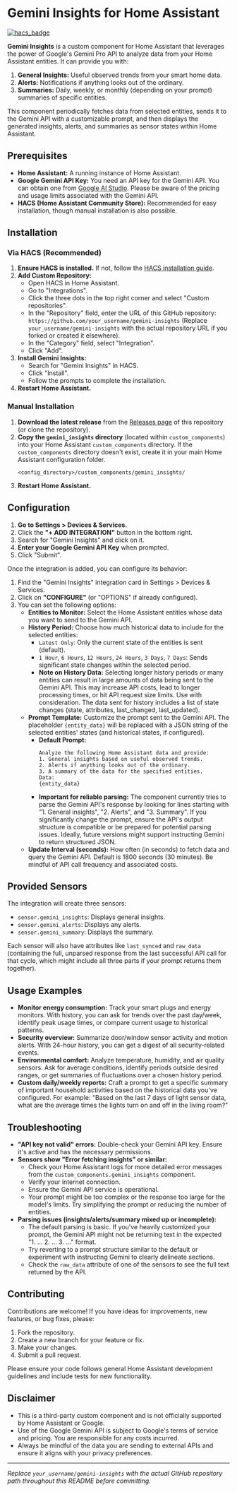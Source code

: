 # Gemini Insights for Home Assistant

[![hacs_badge](https://img.shields.io/badge/HACS-Default-orange.svg)](https://github.com/hacs/integration)

**Gemini Insights** is a custom component for Home Assistant that leverages the power of Google's Gemini Pro API to analyze data from your Home Assistant entities. It can provide you with:

1.  **General Insights:** Useful observed trends from your smart home data.
2.  **Alerts:** Notifications if anything looks out of the ordinary.
3.  **Summaries:** Daily, weekly, or monthly (depending on your prompt) summaries of specific entities.

This component periodically fetches data from selected entities, sends it to the Gemini API with a customizable prompt, and then displays the generated insights, alerts, and summaries as sensor states within Home Assistant.

## Prerequisites

*   **Home Assistant:** A running instance of Home Assistant.
*   **Google Gemini API Key:** You need an API key for the Gemini API. You can obtain one from [Google AI Studio](https://aistudio.google.com/app/apikey). Please be aware of the pricing and usage limits associated with the Gemini API.
*   **HACS (Home Assistant Community Store):** Recommended for easy installation, though manual installation is also possible.

## Installation

### Via HACS (Recommended)

1.  **Ensure HACS is installed.** If not, follow the [HACS installation guide](https://hacs.xyz/docs/installation/prerequisites).
2.  **Add Custom Repository:**
    *   Open HACS in Home Assistant.
    *   Go to "Integrations".
    *   Click the three dots in the top right corner and select "Custom repositories".
    *   In the "Repository" field, enter the URL of this GitHub repository: `https://github.com/your_username/gemini-insights` (Replace `your_username/gemini-insights` with the actual repository URL if you forked or created it elsewhere).
    *   In the "Category" field, select "Integration".
    *   Click "Add".
3.  **Install Gemini Insights:**
    *   Search for "Gemini Insights" in HACS.
    *   Click "Install".
    *   Follow the prompts to complete the installation.
4.  **Restart Home Assistant.**

### Manual Installation

1.  **Download the latest release** from the [Releases page](https://github.com/your_username/gemini-insights/releases) of this repository (or clone the repository).
2.  **Copy the `gemini_insights` directory** (located within `custom_components`) into your Home Assistant `custom_components` directory. If the `custom_components` directory doesn't exist, create it in your main Home Assistant configuration folder.
    ```
    <config_directory>/custom_components/gemini_insights/
    ```
3.  **Restart Home Assistant.**

## Configuration

1.  **Go to Settings > Devices & Services.**
2.  Click the **"+ ADD INTEGRATION"** button in the bottom right.
3.  Search for "Gemini Insights" and click on it.
4.  **Enter your Google Gemini API Key** when prompted.
5.  Click "Submit".

Once the integration is added, you can configure its behavior:

1.  Find the "Gemini Insights" integration card in Settings > Devices & Services.
2.  Click on **"CONFIGURE"** (or "OPTIONS" if already configured).
3.  You can set the following options:
    *   **Entities to Monitor:** Select the Home Assistant entities whose data you want to send to the Gemini API.
    *   **History Period:** Choose how much historical data to include for the selected entities:
        *   `Latest Only`: Only the current state of the entities is sent (default).
        *   `1 Hour`, `6 Hours`, `12 Hours`, `24 Hours`, `3 Days`, `7 Days`: Sends significant state changes within the selected period.
        *   **Note on History Data:** Selecting longer history periods or many entities can result in large amounts of data being sent to the Gemini API. This may increase API costs, lead to longer processing times, or hit API request size limits. Use with consideration. The data sent for history includes a list of state changes (state, attributes, last_changed, last_updated).
    *   **Prompt Template:** Customize the prompt sent to the Gemini API. The placeholder `{entity_data}` will be replaced with a JSON string of the selected entities' states (and historical states, if configured).
        *   **Default Prompt:**
            ```
            Analyze the following Home Assistant data and provide:
            1. General insights based on useful observed trends.
            2. Alerts if anything looks out of the ordinary.
            3. A summary of the data for the specified entities.
            Data:
            {entity_data}
            ```
        *   **Important for reliable parsing:** The component currently tries to parse the Gemini API's response by looking for lines starting with "1. General insights", "2. Alerts", and "3. Summary". If you significantly change the prompt, ensure the API's output structure is compatible or be prepared for potential parsing issues. Ideally, future versions might support instructing Gemini to return structured JSON.
    *   **Update Interval (seconds):** How often (in seconds) to fetch data and query the Gemini API. Default is 1800 seconds (30 minutes). Be mindful of API call frequency and associated costs.

## Provided Sensors

The integration will create three sensors:

*   `sensor.gemini_insights`: Displays general insights.
*   `sensor.gemini_alerts`: Displays any alerts.
*   `sensor.gemini_summary`: Displays the summary.

Each sensor will also have attributes like `last_synced` and `raw_data` (containing the full, unparsed response from the last successful API call for that cycle, which might include all three parts if your prompt returns them together).

## Usage Examples

*   **Monitor energy consumption:** Track your smart plugs and energy monitors. With history, you can ask for trends over the past day/week, identify peak usage times, or compare current usage to historical patterns.
*   **Security overview:** Summarize door/window sensor activity and motion alerts. With 24-hour history, you can get a digest of all security-related events.
*   **Environmental comfort:** Analyze temperature, humidity, and air quality sensors. Ask for average conditions, identify periods outside desired ranges, or get summaries of fluctuations over a chosen history period.
*   **Custom daily/weekly reports:** Craft a prompt to get a specific summary of important household activities based on the historical data you've configured. For example: "Based on the last 7 days of light sensor data, what are the average times the lights turn on and off in the living room?"


## Troubleshooting

*   **"API key not valid" errors:** Double-check your Gemini API key. Ensure it's active and has the necessary permissions.
*   **Sensors show "Error fetching insights" or similar:**
    *   Check your Home Assistant logs for more detailed error messages from the `custom_components.gemini_insights` component.
    *   Verify your internet connection.
    *   Ensure the Gemini API service is operational.
    *   Your prompt might be too complex or the response too large for the model's limits. Try simplifying the prompt or reducing the number of entities.
*   **Parsing issues (insights/alerts/summary mixed up or incomplete):**
    *   The default parsing is basic. If you've heavily customized your prompt, the Gemini API might not be returning text in the expected "1. ... 2. ... 3. ..." format.
    *   Try reverting to a prompt structure similar to the default or experiment with instructing Gemini to clearly delineate sections.
    *   Check the `raw_data` attribute of one of the sensors to see the full text returned by the API.

## Contributing

Contributions are welcome! If you have ideas for improvements, new features, or bug fixes, please:

1.  Fork the repository.
2.  Create a new branch for your feature or fix.
3.  Make your changes.
4.  Submit a pull request.

Please ensure your code follows general Home Assistant development guidelines and include tests for new functionality.

## Disclaimer

*   This is a third-party custom component and is not officially supported by Home Assistant or Google.
*   Use of the Google Gemini API is subject to Google's terms of service and pricing. You are responsible for any costs incurred.
*   Always be mindful of the data you are sending to external APIs and ensure it aligns with your privacy preferences.

---

*Replace `your_username/gemini-insights` with the actual GitHub repository path throughout this README before committing.*
